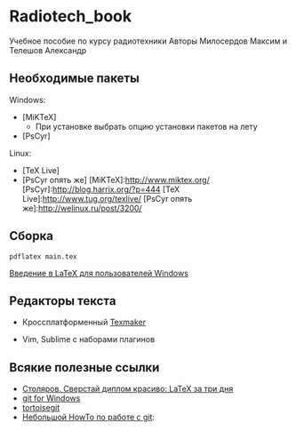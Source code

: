 Radiotech_book
==============

Учебное пособие по курсу радиотехники
Авторы Милосердов Максим и Телешов Александр

Необходимые пакеты
------------------

Windows:
- [MiKTeX]
    - При установке выбрать опцию установки пакетов на лету
- [PsCyr]

Linux:
- [TeX Live]
- [PsCyr опять же]
[MiKTeX]:http://www.miktex.org/
[PsCyr]:http://blog.harrix.org/?p=444
[TeX Live]:http://www.tug.org/texlive/
[PsCyr опять же]:http://welinux.ru/post/3200/

Cборка
-------
```
pdflatex main.tex
```
[Введение в LaTeX для пользователей Windows]

[Введение в LaTeX для пользователей Windows]:http://xgu.ru/wiki/%D0%92%D0%B2%D0%B5%D0%B4%D0%B5%D0%BD%D0%B8%D0%B5_%D0%B2_LaTeX_%D0%B4%D0%BB%D1%8F_%D0%BF%D0%BE%D0%BB%D1%8C%D0%B7%D0%BE%D0%B2%D0%B0%D1%82%D0%B5%D0%BB%D0%B5%D0%B9_Windows

Редакторы текста
----------------

- Кроссплатформенный [Texmaker]

[Texmaker]:http://www.xm1math.net/texmaker/download.html

- Vim, Sublime c наборами плагинов


Всякие полезные ссылки
-----------------------

- [Столяров. Сверстай диплом красиво: LaTeX за три дня]
- [git for Windows]
- [tortoisegit]
- [Небольшой HowTo по работе с git]:

[Небольшой HowTo по работе с git]:http://www.webdelphi.ru/2010/07/dvcs-git-i-tortoisegit-v-kartinkax-posobie-dlya-nachinayushhix-chajnikov/
[tortoisegit]:https://code.google.com/p/tortoisegit/
[git for Windows]:http://git-scm.com/
[Столяров. Сверстай диплом красиво: LaTeX за три дня]:http://www.stolyarov.info/books/pdf/latex3days.pdf
